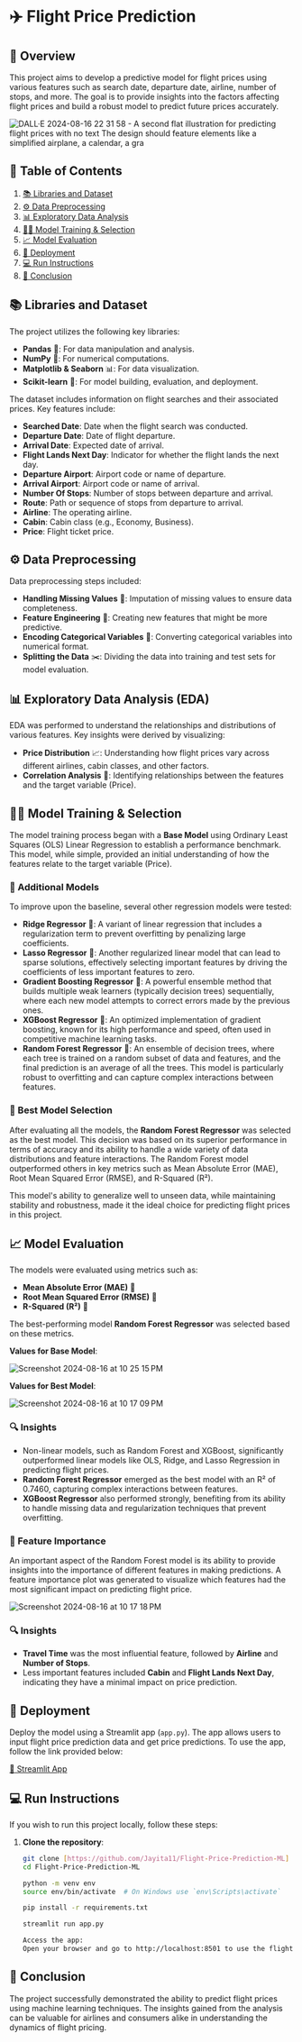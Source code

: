 # ✈️ Flight Price Prediction

## 📄 Overview

This project aims to develop a predictive model for flight prices using various features such as search date, departure date, airline, number of stops, and more. The goal is to provide insights into the factors affecting flight prices and build a robust model to predict future prices accurately.

![DALL·E 2024-08-16 22 31 58 - A second flat illustration for predicting flight prices with no text  The design should feature elements like a simplified airplane, a calendar, a gra](https://github.com/user-attachments/assets/25332ada-dddd-477d-b660-70b3b2563c12)

## 📑 Table of Contents

1. [📚 Libraries and Dataset](#libraries-and-dataset)
2. [⚙️ Data Preprocessing](#data-preprocessing)
3. [📊 Exploratory Data Analysis](#exploratory-data-analysis)
4. [🏋️‍♂️ Model Training & Selection](#model-training-&-Selection)
5. [📈 Model Evaluation](#model-evaluation)
6. [🚀 Deployment](#deployment)
7. [💻 Run Instructions](#run-instructions)
8. [📝 Conclusion](#conclusion)

## 📚 Libraries and Dataset

The project utilizes the following key libraries:
- **Pandas** 🐼: For data manipulation and analysis.
- **NumPy** 📐: For numerical computations.
- **Matplotlib & Seaborn** 📊: For data visualization.
- **Scikit-learn** 🤖: For model building, evaluation, and deployment.

The dataset includes information on flight searches and their associated prices. Key features include:
- **Searched Date**: Date when the flight search was conducted.
- **Departure Date**: Date of flight departure.
- **Arrival Date**: Expected date of arrival.
- **Flight Lands Next Day**: Indicator for whether the flight lands the next day.
- **Departure Airport**: Airport code or name of departure.
- **Arrival Airport**: Airport code or name of arrival.
- **Number Of Stops**: Number of stops between departure and arrival.
- **Route**: Path or sequence of stops from departure to arrival.
- **Airline**: The operating airline.
- **Cabin**: Cabin class (e.g., Economy, Business).
- **Price**: Flight ticket price.

## ⚙️ Data Preprocessing

Data preprocessing steps included:
- **Handling Missing Values** 🧩: Imputation of missing values to ensure data completeness.
- **Feature Engineering** 🔧: Creating new features that might be more predictive.
- **Encoding Categorical Variables** 🔢: Converting categorical variables into numerical format.
- **Splitting the Data** ✂️: Dividing the data into training and test sets for model evaluation.

## 📊 Exploratory Data Analysis (EDA)

EDA was performed to understand the relationships and distributions of various features. Key insights were derived by visualizing:
- **Price Distribution** 📈: Understanding how flight prices vary across different airlines, cabin classes, and other factors.
- **Correlation Analysis** 🔗: Identifying relationships between the features and the target variable (Price).

## 🏋️‍♂️ Model Training & Selection

The model training process began with a **Base Model** using Ordinary Least Squares (OLS) Linear Regression to establish a performance benchmark. This model, while simple, provided an initial understanding of how the features relate to the target variable (Price).

### 🧠 Additional Models

To improve upon the baseline, several other regression models were tested:
- **Ridge Regressor** 🌉: A variant of linear regression that includes a regularization term to prevent overfitting by penalizing large coefficients.
- **Lasso Regressor** 🧬: Another regularized linear model that can lead to sparse solutions, effectively selecting important features by driving the coefficients of less important features to zero.
- **Gradient Boosting Regressor** 🌱: A powerful ensemble method that builds multiple weak learners (typically decision trees) sequentially, where each new model attempts to correct errors made by the previous ones.
- **XGBoost Regressor** 🚀: An optimized implementation of gradient boosting, known for its high performance and speed, often used in competitive machine learning tasks.
- **Random Forest Regressor** 🌳: An ensemble of decision trees, where each tree is trained on a random subset of data and features, and the final prediction is an average of all the trees. This model is particularly robust to overfitting and can capture complex interactions between features.

### 🥇 Best Model Selection

After evaluating all the models, the **Random Forest Regressor** was selected as the best model. This decision was based on its superior performance in terms of accuracy and its ability to handle a wide variety of data distributions and feature interactions. The Random Forest model outperformed others in key metrics such as Mean Absolute Error (MAE), Root Mean Squared Error (RMSE), and R-Squared (R²).

This model's ability to generalize well to unseen data, while maintaining stability and robustness, made it the ideal choice for predicting flight prices in this project.

## 📈 Model Evaluation

The models were evaluated using metrics such as:
- **Mean Absolute Error (MAE)** 📏
- **Root Mean Squared Error (RMSE)** 🧮
- **R-Squared (R²)** 🔢

The best-performing model **Random Forest Regressor** was selected based on these metrics.

**Values for Base Model**: 

![Screenshot 2024-08-16 at 10 25 15 PM](https://github.com/user-attachments/assets/09665d61-7533-4f4a-a3b0-61e9c605347c)

**Values for Best Model**:

![Screenshot 2024-08-16 at 10 17 09 PM](https://github.com/user-attachments/assets/bfb6ba67-2e54-4de2-9bbb-5d027c149a2c)

### 🔍 Insights

- Non-linear models, such as Random Forest and XGBoost, significantly outperformed linear models like OLS, Ridge, and Lasso Regression in predicting flight prices.
- **Random Forest Regressor** emerged as the best model with an R² of 0.7460, capturing complex interactions between features.
- **XGBoost Regressor** also performed strongly, benefiting from its ability to handle missing data and regularization techniques that prevent overfitting.

### 🧩 Feature Importance

An important aspect of the Random Forest model is its ability to provide insights into the importance of different features in making predictions. A feature importance plot was generated to visualize which features had the most significant impact on predicting flight price.

![Screenshot 2024-08-16 at 10 17 18 PM](https://github.com/user-attachments/assets/2950e63b-bf09-41d4-a972-6fd5efacb5ab)

### 🔍 Insights
- **Travel Time** was the most influential feature, followed by **Airline** and **Number of Stops**.
- Less important features included **Cabin** and **Flight Lands Next Day**, indicating they have a minimal impact on price prediction.

## 🚀 Deployment

Deploy the model using a Streamlit app (`app.py`). The app allows users to input flight price prediction data and get price predictions. To use the app, follow the link provided below:

[🔗 Streamlit App](#)

## 💻 Run Instructions

If you wish to run this project locally, follow these steps:

1. **Clone the repository**:
   ```bash
   git clone [https://github.com/Jayita11/Flight-Price-Prediction-ML]
   cd Flight-Price-Prediction-ML

   python -m venv env
   source env/bin/activate  # On Windows use `env\Scripts\activate`

   pip install -r requirements.txt

   streamlit run app.py

   Access the app:
   Open your browser and go to http://localhost:8501 to use the flight price prediction app.

## 📝 Conclusion

The project successfully demonstrated the ability to predict flight prices using machine learning techniques. The insights gained from the analysis can be valuable for airlines and consumers alike in understanding the dynamics of flight pricing.
